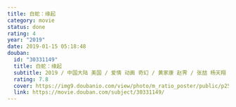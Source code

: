 ```yaml
---
title: 白蛇：缘起
category: movie
status: done
rating: 4
year: "2019"
date: 2019-01-15 05:18:48
douban:
  id: "30331149"
  title: 白蛇：缘起
  subtitle: 2019 / 中国大陆 美国 / 爱情 动画 奇幻 / 黄家康 赵霁 / 张喆 杨天翔
  rating: 7.8
  cover: https://img9.doubanio.com/view/photo/m_ratio_poster/public/p2544313786.jpg
  link: https://movie.douban.com/subject/30331149/
---
```




